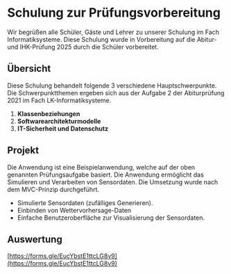 # Schulung zur Prüfungsvorbereitung

Wir begrüßen alle Schüler, Gäste und Lehrer zu unserer Schulung im Fach Informatiksysteme. Diese Schulung wurde in Vorbereitung auf die Abitur- und IHK-Prüfung 2025 durch die Schüler vorbereitet.


## Übersicht

Diese Schulung behandelt folgende 3 verschiedene Hauptschwerpunkte. Die Schwerpunktthemen ergeben sich aus der Aufgabe 2 der Abiturprüfung 2021 im Fach LK-Informatiksysteme.

1. **Klassenbeziehungen**
2. **Softwarearchitekturmodelle**
3. **IT-Sicherheit und Datenschutz**


## Projekt

Die Anwendung ist eine Beispielanwendung, welche auf der oben genannten Prüfungsaufgabe basiert. Die Anwendung ermöglicht das Simulieren und Verarbeiten von Sensordaten. Die Umsetzung wurde nach dem MVC-Prinzip durchgeführt.

- Simulierte Sensordaten (zufälliges Generieren).
- Einbinden von Wettervorhersage-Daten
- Einfache Benutzeroberfläche zur Visualisierung der Sensordaten.

## Auswertung

[https://forms.gle/EucYbstE1ttcLG8v9](https://forms.gle/EucYbstE1ttcLG8v9)

